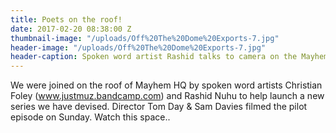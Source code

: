```yaml
---
title: Poets on the roof!
date: 2017-02-20 08:38:00 Z
thumbnail-image: "/uploads/Off%20The%20Dome%20Exports-7.jpg"
header-image: "/uploads/Off%20The%20Dome%20Exports-7.jpg"
header-caption: Spoken word artist Rashid talks to camera on the Mayhem roof
---
```


We were joined on the roof of Mayhem HQ by spoken word artists Christian Foley (www.justmuz.bandcamp.com) and Rashid Nuhu to help launch a new series we have devised. Director Tom Day & Sam Davies filmed the pilot episode on Sunday. Watch this space..